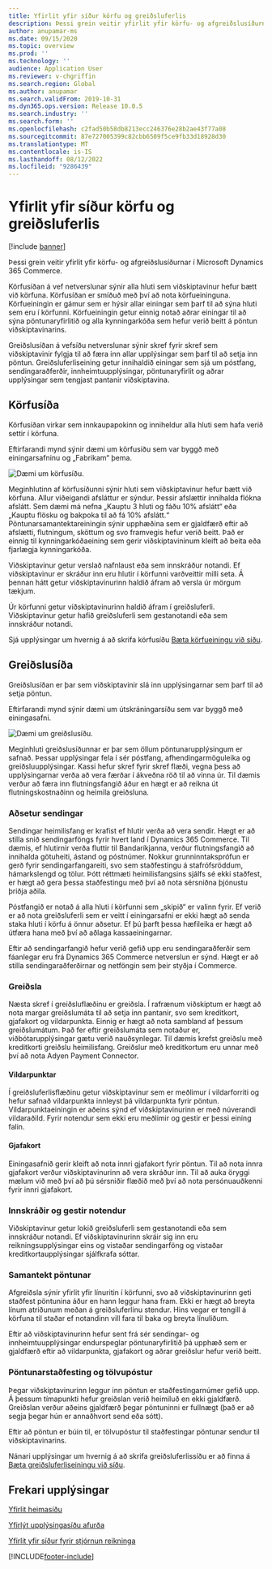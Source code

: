 ```yaml
---
title: Yfirlit yfir síður körfu og greiðsluferlis
description: Þessi grein veitir yfirlit yfir körfu- og afgreiðslusíðurnar í Microsoft Dynamics 365 Commerce.
author: anupamar-ms
ms.date: 09/15/2020
ms.topic: overview
ms.prod: ''
ms.technology: ''
audience: Application User
ms.reviewer: v-chgriffin
ms.search.region: Global
ms.author: anupamar
ms.search.validFrom: 2019-10-31
ms.dyn365.ops.version: Release 10.0.5
ms.search.industry: ''
ms.search.form: ''
ms.openlocfilehash: c2fad50b58db8213ecc246376e28b2ae43f77a08
ms.sourcegitcommit: 87e727005399c82cbb6509f5ce9fb33d18928d30
ms.translationtype: MT
ms.contentlocale: is-IS
ms.lasthandoff: 08/12/2022
ms.locfileid: "9286439"
---
```

# <a name="cart-and-checkout-pages-overview"></a>Yfirlit yfir síður körfu og greiðsluferlis

[!include [banner](includes/banner.md)]

Þessi grein veitir yfirlit yfir körfu- og afgreiðslusíðurnar í Microsoft Dynamics 365 Commerce.

Körfusíðan á vef netverslunar sýnir alla hluti sem viðskiptavinur hefur bætt við körfuna. Körfusíðan er smíðuð með því að nota körfueininguna. Körfueiningin er gámur sem er hýsir allar einingar sem þarf til að sýna hluti sem eru í körfunni. Körfueiningin getur einnig notað aðrar einingar til að sýna pöntunaryfirlitið og alla kynningarkóða sem hefur verið beitt á pöntun viðskiptavinarins.

Greiðslusíðan á vefsíðu netverslunar sýnir skref fyrir skref sem viðskiptavinir fylgja til að færa inn allar upplýsingar sem þarf til að setja inn pöntun. Greiðsluferliseining getur innihaldið einingar sem sjá um póstfang, sendingaraðferðir, innheimtuupplýsingar, pöntunaryfirlit og aðrar upplýsingar sem tengjast pantanir viðskiptavina.

## <a name="cart-page"></a>Körfusíða

Körfusíðan virkar sem innkaupapokinn og inniheldur alla hluti sem hafa verið settir í körfuna.

Eftirfarandi mynd sýnir dæmi um körfusíðu sem var byggð með einingarsafninu og „Fabrikam“ þema.

![Dæmi um körfusíðu.](./media/cart2.PNG)

Meginhlutinn af körfusíðunni sýnir hluti sem viðskiptavinur hefur bætt við körfuna. Allur viðeigandi afsláttur er sýndur. Þessir afslættir innihalda flókna afslátt. Sem dæmi má nefna „Kauptu 3 hluti og fáðu 10% afslátt“ eða „Kauptu flösku og bakpoka til að fá 10% afslátt.“ Pöntunarsamantektareiningin sýnir upphæðina sem er gjaldfærð eftir að afslætti, flutningum, sköttum og svo framvegis hefur verið beitt. Það er einnig til kynningarkóðaeining sem gerir viðskiptavininum kleift að beita eða fjarlægja kynningarkóða.

Viðskiptavinur getur verslað nafnlaust eða sem innskráður notandi. Ef viðskiptavinur er skráður inn eru hlutir í körfunni varðveittir milli seta. Á þennan hátt getur viðskiptavinurinn haldið áfram að versla úr mörgum tækjum.

Úr körfunni getur viðskiptavinurinn haldið áfram í greiðsluferli. Viðskiptavinur getur hafið greiðsluferli sem gestanotandi eða sem innskráður notandi.

Sjá upplýsingar um hvernig á að skrifa körfusíðu [Bæta körfueiningu við síðu](add-cart-module.md).

## <a name="checkout-page"></a>Greiðslusíða

Greiðslusíðan er þar sem viðskiptavinir slá inn upplýsingarnar sem þarf til að setja pöntun.

Eftirfarandi mynd sýnir dæmi um útskráningarsíðu sem var byggð með einingasafni.

![Dæmi um greiðslusíðu.](./media/Checkout.PNG)

Meginhluti greiðslusíðunnar er þar sem öllum pöntunarupplýsingum er safnað. Þessar upplýsingar fela í sér póstfang, afhendingarmöguleika og greiðsluupplýsingar. Kassi hefur skref fyrir skref flæði, vegna þess að upplýsingarnar verða að vera færðar í ákveðna röð til að vinna úr. Til dæmis verður að færa inn flutningsfangið áður en hægt er að reikna út flutningskostnaðinn og heimila greiðsluna.

### <a name="shipping-address"></a>Aðsetur sendingar

Sendingar heimilisfang er krafist ef hlutir verða að vera sendir. Hægt er að stilla snið sendingarföngs fyrir hvert land í Dynamics 365 Commerce. Til dæmis, ef hlutirnir verða fluttir til Bandaríkjanna, verður flutningsfangið að innihalda götuheiti, ástand og póstnúmer. Nokkur grunninntaksprófun er gerð fyrir sendingarfangareiti, svo sem staðfestingu á stafrófsröddum, hámarkslengd og tölur. Þótt réttmæti heimilisfangsins sjálfs sé ekki staðfest, er hægt að gera þessa staðfestingu með því að nota sérsniðna þjónustu þriðja aðila.

Póstfangið er notað á alla hluti í körfunni sem „skipið“ er valinn fyrir. Ef verið er að nota greiðsluferli sem er veitt í einingarsafni er ekki hægt að senda staka hluti í körfu á önnur aðsetur. Ef þú þarft þessa hæfileika er hægt að útfæra hana með því að aðlaga kassaeiningarnar.

Eftir að sendingarfangið hefur verið gefið upp eru sendingaraðferðir sem fáanlegar eru frá Dynamics 365 Commerce netverslun er sýnd. Hægt er að stilla sendingaraðferðirnar og netföngin sem þeir styðja í Commerce.

### <a name="payment"></a>Greiðsla

Næsta skref í greiðsluflæðinu er greiðsla. Í rafrænum viðskiptum er hægt að nota margar greiðslumáta til að setja inn pantanir, svo sem kreditkort, gjafakort og vildarpunkta. Einnig er hægt að nota sambland af þessum greiðslumátum. Það fer eftir greiðslumáta sem notaður er, viðbótarupplýsingar gætu verið nauðsynlegar. Til dæmis krefst greiðslu með kreditkorti greiðslu heimilisfang. Greiðslur með kreditkortum eru unnar með því að nota Adyen Payment Connector.

#### <a name="loyalty-points"></a>Vildarpunktar

Í greiðsluferlisflæðinu getur viðskiptavinur sem er meðlimur í vildarforriti og hefur safnað vildarpunkta innleyst þá vildarpunkta fyrir pöntun. Vildarpunktaeiningin er aðeins sýnd ef viðskiptavinurinn er með núverandi vildaraðild. Fyrir notendur sem ekki eru meðlimir og gestir er þessi eining falin.

#### <a name="gift-cards"></a>Gjafakort

Einingasafnið gerir kleift að nota innri gjafakort fyrir pöntun. Til að nota innra gjafakort verður viðskiptavinurinn að vera skráður inn. Til að auka öryggi mælum við með því að þú sérsniðir flæðið með því að nota persónuauðkenni fyrir innri gjafakort.

### <a name="signed-in-and-guest-users"></a>Innskráðir og gestir notendur

Viðskiptavinur getur lokið greiðsluferli sem gestanotandi eða sem innskráður notandi. Ef viðskiptavinurinn skráir sig inn eru reikningsupplýsingar eins og vistaðar sendingarföng og vistaðar kreditkortaupplýsingar sjálfkrafa sóttar.

### <a name="order-summary"></a>Samantekt pöntunar

Afgreiðsla sýnir yfirlit yfir línuritin í körfunni, svo að viðskiptavinurinn geti staðfest pöntunina áður en hann leggur hana fram. Ekki er hægt að breyta línum atriðunum meðan á greiðsluferlinu stendur. Hins vegar er tengill á körfuna til staðar ef notandinn vill fara til baka og breyta línuliðum.

Eftir að viðskiptavinurinn hefur sent frá sér sendingar- og innheimtuupplýsingar endurspeglar pöntunaryfirlitið þá upphæð sem er gjaldfærð eftir að vildarpunkta, gjafakort og aðrar greiðslur hefur verið beitt.

### <a name="order-confirmation-and-email"></a>Pöntunarstaðfesting og tölvupóstur

Þegar viðskiptavinurinn leggur inn pöntun er staðfestingarnúmer gefið upp. Á þessum tímapunkti hefur greiðslan verið heimiluð en ekki gjaldfærð. Greiðslan verður aðeins gjaldfærð þegar pöntuninni er fullnægt (það er að segja þegar hún er annaðhvort send eða sótt).

Eftir að pöntun er búin til, er tölvupóstur til staðfestingar pöntunar sendur til viðskiptavinarins.

Nánari upplýsingar um hvernig á að skrifa greiðsluferlissíðu er að finna á [Bæta greiðsluferliseiningu við síðu](add-checkout-module.md).

## <a name="additional-resources"></a>Frekari upplýsingar

[Yfirlit heimasíðu](quick-tour-home-page.md)

[Yfirlýt upplýsingasíðu afurða](quick-tour-pdp.md)

[Yfirlit yfir síður fyrir stjórnun reikninga](quick-tour-account-management.md)


[!INCLUDE[footer-include](../includes/footer-banner.md)]
